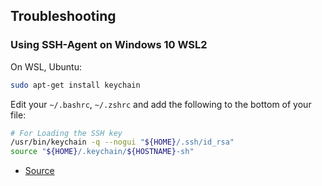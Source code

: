 ## Troubleshooting

### Using SSH-Agent on Windows 10 WSL2

On WSL, Ubuntu:

```bash
sudo apt-get install keychain
```

Edit your `~/.bashrc`, `~/.zshrc` and add the following to the bottom of your file:

```bash
# For Loading the SSH key
/usr/bin/keychain -q --nogui "${HOME}/.ssh/id_rsa"
source "${HOME}/.keychain/${HOSTNAME}-sh"
```

- [Source](https://esc.sh/blog/ssh-agent-windows10-wsl2/)
